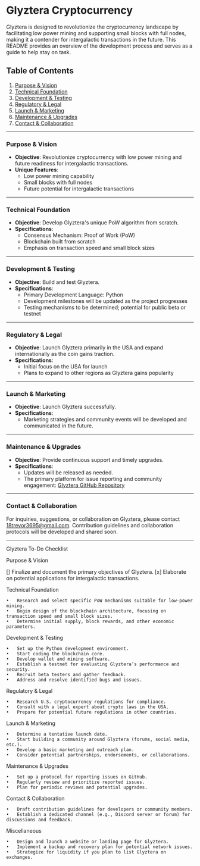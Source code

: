 # Glyztera Cryptocurrency

Glyztera is designed to revolutionize the cryptocurrency landscape by facilitating low power mining and supporting small blocks with full nodes, making it a contender for intergalactic transactions in the future. This README provides an overview of the development process and serves as a guide to help stay on task.

## Table of Contents

1. [Purpose & Vision](#purpose--vision)
2. [Technical Foundation](#technical-foundation)
3. [Development & Testing](#development--testing)
4. [Regulatory & Legal](#regulatory--legal)
5. [Launch & Marketing](#launch--marketing)
6. [Maintenance & Upgrades](#maintenance--upgrades)
7. [Contact & Collaboration](#contact--collaboration)

---

### Purpose & Vision

- **Objective**: Revolutionize cryptocurrency with low power mining and future readiness for intergalactic transactions.
- **Unique Features**: 
  - Low power mining capability
  - Small blocks with full nodes
  - Future potential for intergalactic transactions

---

### Technical Foundation

- **Objective**: Develop Glyztera's unique PoW algorithm from scratch.
- **Specifications**:
  - Consensus Mechanism: Proof of Work (PoW)
  - Blockchain built from scratch
  - Emphasis on transaction speed and small block sizes

---

### Development & Testing

- **Objective**: Build and test Glyztera.
- **Specifications**:
  - Primary Development Language: Python
  - Development milestones will be updated as the project progresses
  - Testing mechanisms to be determined; potential for public beta or testnet

---

### Regulatory & Legal

- **Objective**: Launch Glyztera primarily in the USA and expand internationally as the coin gains traction.
- **Specifications**:
  - Initial focus on the USA for launch
  - Plans to expand to other regions as Glyztera gains popularity

---

### Launch & Marketing

- **Objective**: Launch Glyztera successfully.
- **Specifications**:
  - Marketing strategies and community events will be developed and communicated in the future.

---

### Maintenance & Upgrades

- **Objective**: Provide continuous support and timely upgrades.
- **Specifications**:
  - Updates will be released as needed.
  - The primary platform for issue reporting and community engagement: [Glyztera GitHub Repository](https://github.com/[your_github_username]/glyztera)

---

### Contact & Collaboration

For inquiries, suggestions, or collaboration on Glyztera, please contact [18trevor3695@gmail.com](mailto:18trevor3695@gmail.com). Contribution guidelines and collaboration protocols will be developed and shared soon.

---

Glyztera To-Do Checklist

Purpose & Vision

[] Finalize and document the primary objectives of Glyztera.
[x] Elaborate on potential applications for intergalactic transactions.

Technical Foundation

	•	Research and select specific PoW mechanisms suitable for low-power mining.
	•	Begin design of the blockchain architecture, focusing on transaction speed and small block sizes.
	•	Determine initial supply, block rewards, and other economic parameters.

Development & Testing

	•	Set up the Python development environment.
	•	Start coding the blockchain core.
	•	Develop wallet and mining software.
	•	Establish a testnet for evaluating Glyztera’s performance and security.
	•	Recruit beta testers and gather feedback.
	•	Address and resolve identified bugs and issues.

Regulatory & Legal

	•	Research U.S. cryptocurrency regulations for compliance.
	•	Consult with a legal expert about crypto laws in the USA.
	•	Prepare for potential future regulations in other countries.

Launch & Marketing

	•	Determine a tentative launch date.
	•	Start building a community around Glyztera (forums, social media, etc.).
	•	Develop a basic marketing and outreach plan.
	•	Consider potential partnerships, endorsements, or collaborations.

Maintenance & Upgrades

	•	Set up a protocol for reporting issues on GitHub.
	•	Regularly review and prioritize reported issues.
	•	Plan for periodic reviews and potential upgrades.

Contact & Collaboration

	•	Draft contribution guidelines for developers or community members.
	•	Establish a dedicated channel (e.g., Discord server or forum) for discussions and feedback.

Miscellaneous

	•	Design and launch a website or landing page for Glyztera.
	•	Implement a backup and recovery plan for potential network issues.
	•	Strategize for liquidity if you plan to list Glyztera on exchanges.